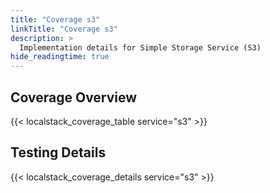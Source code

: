 ```yaml
---
title: "Coverage s3"
linkTitle: "Coverage s3"
description: >
  Implementation details for Simple Storage Service (S3)
hide_readingtime: true
---
```


## Coverage Overview
{{< localstack_coverage_table service="s3" >}}

## Testing Details
{{< localstack_coverage_details service="s3" >}}
